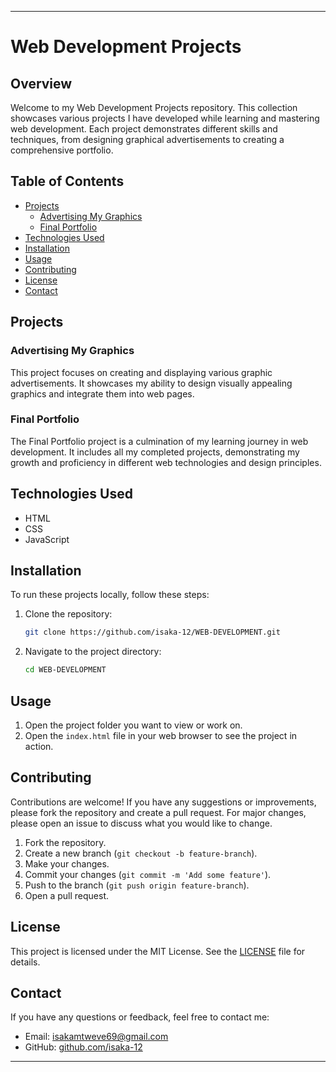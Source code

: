
---

# Web Development Projects

## Overview

Welcome to my Web Development Projects repository. This collection showcases various projects I have developed while learning and mastering web development. Each project demonstrates different skills and techniques, from designing graphical advertisements to creating a comprehensive portfolio.

## Table of Contents

- [Projects](#projects)
  - [Advertising My Graphics](#advertising-my-graphics)
  - [Final Portfolio](#final-portfolio)
- [Technologies Used](#technologies-used)
- [Installation](#installation)
- [Usage](#usage)
- [Contributing](#contributing)
- [License](#license)
- [Contact](#contact)

## Projects

### Advertising My Graphics
This project focuses on creating and displaying various graphic advertisements. It showcases my ability to design visually appealing graphics and integrate them into web pages.

### Final Portfolio
The Final Portfolio project is a culmination of my learning journey in web development. It includes all my completed projects, demonstrating my growth and proficiency in different web technologies and design principles.

## Technologies Used

- HTML
- CSS
- JavaScript

## Installation

To run these projects locally, follow these steps:

1. Clone the repository:
   ```bash
   git clone https://github.com/isaka-12/WEB-DEVELOPMENT.git
   ```

2. Navigate to the project directory:
   ```bash
   cd WEB-DEVELOPMENT
   ```

## Usage

1. Open the project folder you want to view or work on.
2. Open the `index.html` file in your web browser to see the project in action.

## Contributing

Contributions are welcome! If you have any suggestions or improvements, please fork the repository and create a pull request. For major changes, please open an issue to discuss what you would like to change.

1. Fork the repository.
2. Create a new branch (`git checkout -b feature-branch`).
3. Make your changes.
4. Commit your changes (`git commit -m 'Add some feature'`).
5. Push to the branch (`git push origin feature-branch`).
6. Open a pull request.

## License

This project is licensed under the MIT License. See the [LICENSE](LICENSE) file for details.

## Contact

If you have any questions or feedback, feel free to contact me:

- Email: [isakamtweve69@gmail.com](mailto:isakamtweve69@gmail.com)
- GitHub: [github.com/isaka-12](https://github.com/isaka-12)

---

